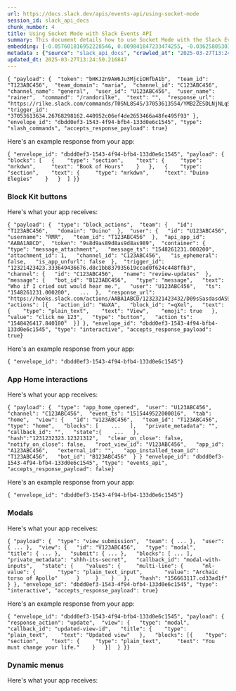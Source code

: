 ```yaml
---
url: https://docs.slack.dev/apis/events-api/using-socket-mode
session_id: slack_api_docs
chunk_number: 4
title: Using Socket Mode with Slack Events API
summary: This document details how to use Socket Mode with the Slack Events API, including a sample JSON payload for handling slash commands and an example response structure using Block Kit for interactive messages.
embedding: [-0.057601816952228546, 0.009841847233474255, -0.03625805303454399, -0.006544762756675482, 0.01104078721255064, -0.04787854477763176, -0.004604720044881105, 0.00376150943338871, 0.039314690977334976, 0.027351640164852142, 0.02154139243066311, -0.03884038329124451, 0.02169949561357498, -0.0048122284933924675, 0.0077272336930036545, 0.02027657814323902, -0.009795734658837318, 0.04189702123403549, -0.029907623305916786, 0.05264795571565628, 0.03812892362475395, -0.013003886677324772, 0.0027997223660349846, 0.03667965531349182, -0.038734983652830124, 0.0082344776019454, -0.03752286732196808, 0.047219786792993546, 0.0028326602187007666, 0.01745709218084812, 0.030250176787376404, -0.012463705614209175, 0.017575668171048164, -0.02859010547399521, 0.005685083102434874, 0.01683785952627659, 0.011772009544074535, 0.046692781150341034, 0.00037178664933890104, 0.004552019294351339, -0.004805641248822212, -0.034571629017591476, -0.0020339160691946745, 0.03256900608539581, -0.023702120408415794, 0.01683785952627659, -0.0733066126704216, -0.015349065884947777, -0.004301690962165594, 0.030856234952807426, -0.03515133634209633, 0.015401766635477543, 0.026495255529880524, 0.006851085461676121, -0.022015700116753578, -0.025731096044182777, -0.07056617736816406, -0.0033926046453416348, -0.005395229905843735, 0.009407066740095615, -0.021857596933841705, -0.007549369242042303, -0.022858910262584686, 0.02777324616909027, -0.0015777258668094873, 0.012219964526593685, -0.050487227737903595, 0.017707420513033867, 0.02769419550895691, 0.030829884111881256, 0.0554937906563282, 0.02682463452219963, -0.028300251811742783, 0.01876143366098404, 0.03430812805891037, -0.043451692909002304, -0.0215282179415226, 0.01525683980435133, -0.03617900237441063, -0.021449167281389236, 0.02675875835120678, 0.02117248810827732, -0.040210600942373276, -0.0584450289607048, -0.01880095899105072, -0.014295052736997604, -0.06350429356098175, 0.017206763848662376, -0.025204088538885117, 0.02401832491159439, -0.03957819193601608, 0.000813978083897382, -0.025243613868951797, 0.0025049280375242233, 0.05918283760547638, 0.03133054077625275, -0.04321453720331192, -0.0014962045243009925, -0.01640307903289795, 0.04366249218583107, 0.0688270553946495, -0.07088238000869751, -0.0688270553946495, -0.03749651834368706, 0.019090812653303146, 0.002957824384793639, 0.026916859671473503, 0.03607359901070595, -0.019024936482310295, -0.06487450748682022, -0.09190994501113892, 0.008129076100885868, -0.015704795718193054, -0.02487470954656601, 0.017483443021774292, -0.007345153950154781, 0.028379304334521294, -0.005912354681640863, -0.004881398286670446, -0.03525673970580101, -0.05106693506240845, 0.027852296829223633, 0.039762645959854126, -0.005121844820678234, -0.022252852097153664, -0.026086825877428055, -0.0235176682472229, -0.01058624405413866, -0.04795759916305542, 0.019420191645622253, 0.025731096044182777, 0.029301565140485764, 0.0028310134075582027, -0.06065845489501953, -0.04376789554953575, 0.03520403802394867, -0.047694094479084015, 0.0319102481007576, -0.026982735842466354, 0.0602368488907814, 0.03106703609228134, -0.05602079629898071, 0.0030549911316484213, 0.02154139243066311, -0.07694295793771744, -0.02303018607199192, -0.05633700266480446, 0.004789172206073999, -0.06814195215702057, -0.0013965674443170428, 0.026930036023259163, 0.019156688824295998, -0.03633710369467735, 0.015691621229052544, 0.0026333858259022236, -0.044373951852321625, 0.01836617849767208, 0.04656102880835533, -0.04355709254741669, 0.00799732469022274, -0.015362241305410862, -0.03156769275665283, -0.040131550282239914, -0.0005916472291573882, -0.08869520574808121, -0.019407017156481743, 0.011212064884603024, 0.02111978828907013, -0.0593409389257431, -0.014637607149779797, -0.023346390575170517, 0.0301184244453907, -0.06619202345609665, 0.02073770761489868, -0.006706158630549908, 0.00643936125561595, -0.03810257464647293, -0.05312226340174675, -4.853195059695281e-05, 0.023675769567489624, 0.013247627764940262, -0.002499987371265888, -0.028379304334521294, -0.03804987296462059, -0.020474204793572426, -0.006505237426608801, -0.01923573948442936, 0.017628369852900505, -0.03620535135269165, -0.01968369446694851, 0.010171227157115936, 0.028537405654788017, 0.014558556489646435, -0.007667945697903633, 0.004440030083060265, -0.06308268755674362, 0.02906441129744053, -0.0036791646853089333, 0.007555956486612558, 0.05035547539591789, 0.04287198558449745, 0.016218626871705055, 0.01776012033224106, -0.010955149307847023, -0.030829884111881256, -0.013675820082426071, -0.04184431955218315, 0.044347602874040604, -0.04200242459774017, 0.029749520123004913, 0.02401832491159439, -0.012266078032553196, 0.0021689613349735737, -0.008965699002146721, -0.025533467531204224, -0.04505906254053116, -0.005319472402334213, 0.0017424154793843627, -0.008392579853534698, 0.004166645463556051, -0.011462393216788769, 0.04743058979511261, 0.06898515671491623, -0.019670519977808, 0.015559868887066841, 0.05030277743935585, 0.007944623939692974, -0.043925996869802475, 0.019459716975688934, 0.019090812653303146, -0.0005941175622865558, 0.029723171144723892, 0.007819459773600101, -0.0339655727148056, 0.007140939123928547, -0.02108026295900345, 0.013010474853217602, -0.03430812805891037, 0.031752146780490875, -0.02540171705186367, 0.014835234731435776, 0.010770696215331554, 0.02629762701690197, 0.02766784466803074, 0.04010520130395889, 0.022674458101391792, -0.01591559872031212, -0.059446342289447784, 0.013715345412492752, 0.025520293042063713, 0.07414982467889786, 0.023201463744044304, 0.008794422261416912, -0.012457117438316345, 0.022700807079672813, -0.0257574450224638, -0.03438717871904373, 0.05262160673737526, -0.010342503897845745, -0.03391287103295326, 0.039156585931777954, 0.026574306190013885, -0.03206834942102432, 0.042529430240392685, -0.013912972994148731, 0.017127713188529015, 0.04031600058078766, 0.025098687037825584, -0.005681789480149746, -0.03093528561294079, -0.03254265710711479, 0.03201564773917198, 0.007252927869558334, 0.015625745058059692, -0.046271175146102905, -0.018484754487872124, -0.006844497751444578, -0.0469035841524601, 0.025928722694516182, -0.01919621415436268, -0.028932660818099976, -0.004762821830809116, 0.0016995961777865887, 0.021264715120196342, -0.014861585572361946, -0.00253292522393167, 0.012509818188846111, 0.015375416725873947, 0.032674405723810196, 0.0018478167476132512, 0.0017325340304523706, 0.012219964526593685, 0.01783917285501957, -0.013438667170703411, 0.009828672744333744, 0.051989197731018066, -0.008596794679760933, 0.0020685007330030203, 0.035098638385534286, -0.0055698007345199585, -0.007667945697903633, -0.01529636513441801, 0.025533467531204224, -0.008609970100224018, 0.036468856036663055, 0.0026482080575078726, 0.05670590698719025, 0.015177789144217968, 0.01923573948442936, -0.05507218465209007, -0.025612518191337585, 0.02027657814323902, -0.004967036657035351, -0.022450478747487068, -0.07915638387203217, -0.004789172206073999, 0.06050035357475281, 0.01175883412361145, 0.017154064029455185, -0.043478041887283325, 0.021014386788010597, 0.033096011728048325, -0.005339235067367554, -0.014637607149779797, -0.002140964148566127, -0.04505906254053116, 0.03388652205467224, 0.012760146521031857, -0.014479504898190498, -0.02772054448723793, 0.01779964752495289, -0.02675875835120678, -0.018036799505352974, 0.027509743347764015, 0.01598147489130497, -0.020526906475424767, 0.004380742087960243, 0.013702170923352242, 0.001935102278366685, 0.05438707768917084, 0.029960323125123978, -0.02919616363942623, -0.05017102509737015, -0.03770732134580612, -0.022200152277946472, 0.002274362603202462, 0.003675870830193162, 0.0216599702835083, -0.026429379358887672, 0.012022336944937706, 0.0037318652030080557, 0.0011017731158062816, -0.008978874422609806, -0.0015587866073474288, -0.005395229905843735, -0.021686319261789322, -0.029512368142604828, -0.03138324245810509, -0.02026340179145336, 0.0024555211421102285, -0.03159404173493385, -0.014176476746797562, 0.03528308868408203, -0.018010448664426804, 0.016139576211571693, 0.027061786502599716, -0.017746945843100548, -0.10671883076429367, 0.011627082712948322, -0.037364766001701355, 0.017984099686145782, -0.011126426048576832, -0.0014533853391185403, -0.01637672819197178, -0.03003937378525734, -0.016798334196209908, -0.013781221583485603, 0.03349126875400543, 0.002834307262673974, 0.003929492551833391, 0.020764058455824852, 0.003125807736068964, -0.014413629658520222, -0.019868146628141403, 0.0008934407960623503, 0.01553351804614067, -0.022885259240865707, 0.00017210058285854757, -0.0074769058264791965, 0.040210600942373276, 0.00894593633711338, -0.02729894034564495, -0.004775996785610914, -0.04476920887827873, 0.004265459254384041, 0.04400504752993584, 0.0375492163002491, 0.004199583549052477, 0.01828712783753872, -0.04429490119218826, 0.01739121600985527, 0.025678394362330437, -0.036389801651239395, -0.0003689045843202621, -0.006258203182369471, -0.014690307900309563, 0.012516406364738941, -0.004337922669947147, 0.015665270388126373, 0.00025568052660673857, 0.037259362637996674, 0.008761484175920486, 0.009532230906188488, -0.040711257606744766, 0.0183266531676054, -0.009024986997246742, 0.012674507685005665, -0.003305319231003523, 0.03478243201971054, 0.02388657256960869, 0.019578292965888977, -0.05372831970453262, -0.01102761272341013, 0.02906441129744053, -0.06803654879331589, 0.03001302294433117, 0.04413679987192154, -0.004120532423257828, 0.04945956543087959, -0.08052660524845123, -0.0211461391299963, 0.005889298394322395, 0.05309591069817543, -0.012911660596728325, 0.04832650348544121, -0.05204189941287041, -0.004640951752662659, 0.016284503042697906, -0.004851754289120436, 0.005454517900943756, 0.02859010547399521, -0.009716683998703957, -0.00936095416545868, 0.0230038370937109, -0.06187057122588158, 0.010046062991023064, -4.132678441237658e-05, -0.06967026740312576, 0.0257574450224638, -0.0051185511983931065, 0.007193639408797026, -0.015190964564681053, -0.021818071603775024, 0.03899848461151123, -0.06508531421422958, -0.03913023695349693, 0.019038112834095955, -5.81559979764279e-05, 0.021304240450263023, 0.002501634182408452, -0.001444327412173152, 0.020421504974365234, 0.02354401908814907, -0.01747026853263378, 0.013320091180503368, 0.008794422261416912, -0.040632206946611404, 0.0003950490499846637, 0.0050790258683264256, -0.007081650663167238, 0.0292225144803524, -0.020302927121520042, 0.02492741122841835, 0.035045936703681946, -0.016244977712631226, -0.02824755199253559, 0.06619202345609665, 0.007905098609626293, 0.04039505496621132, 0.0724107027053833, 0.016310853883624077, 0.03135688975453377, -0.026877334341406822, -0.017707420513033867, 0.03138324245810509, 0.07098778337240219, -0.06192327290773392, 0.002203546231612563, -0.009413654915988445, 0.011212064884603024, -0.002290831645950675, 0.016758808866143227, 0.043030086904764175, -0.014848410151898861, 0.04052680358290672, -0.012483468279242516, -0.012312190607190132, -0.0356256440281868, 0.017483443021774292, -0.01013828907161951, 0.007015774957835674, -0.04595497250556946, -0.007219989784061909, 0.019183039665222168, 0.03623170033097267, -0.020843109115958214, -0.019907673820853233, -0.013287153095006943, 0.03667965531349182, 0.009940661489963531, -0.010296390391886234, -0.011146188713610172, 0.005507218651473522, 0.03720666468143463, -0.02673240751028061, 0.032595355063676834, -0.04737789183855057, -0.008379404433071613, -0.01732534170150757, 0.005223952699452639, -0.034150026738643646, -0.003336610272526741, 0.00015542576147709042, -0.009558581747114658, 0.0032641468569636345, -0.011370166204869747, 0.006877435836941004, -0.06355699151754379, 0.021515043452382088, -0.006462418008595705, 0.015428117476403713, -0.022463655099272728, -0.0022117807529866695, 0.023306865245103836, 0.0188404843211174, 0.017615193501114845, -0.04089570790529251, -0.04105381295084953, 0.031172437593340874, -0.0012368184980005026, 0.004901160951703787, 0.025652045384049416, -0.012266078032553196, 0.027377991005778313, -0.026653356850147247, 0.03507228568196297, 0.006261496804654598, -0.027483392506837845, 0.00033452565548941493, 0.004901160951703787, 0.014031549915671349, -0.013702170923352242, 0.03525673970580101, -0.016679758206009865, 0.021435992792248726, 0.013392554596066475, 0.0007233988726511598, -0.033096011728048325, 0.009097450412809849, -0.010928798466920853, -0.003616582602262497, -0.007443967740982771, 0.07704836130142212, -0.009130388498306274, -0.03059273026883602, 0.025006461888551712, 0.038207974284887314, 0.009887960739433765, -0.04002614691853523, 0.013978849165141582, -0.018076324835419655, 0.042503081262111664, 0.0040875948034226894, 0.025955073535442352, -0.0027338466607034206, -0.005279947072267532, -0.02633715234696865, 0.03135688975453377, -0.00728586595505476, -0.003158745588734746, -0.03425542637705803, -0.0477994941174984, -0.006620519794523716, 0.02023705281317234, -0.06445290148258209, -0.008847123011946678, 0.042028773576021194, -0.015322715975344181, 0.010750933550298214, 0.008201539516448975, 0.020829934626817703, -0.027562443166971207, -0.007009187247604132, 0.054228976368904114, -0.012582281604409218, 0.016732458025217056, -0.03301696106791496, 0.0036067012697458267, -0.03299061208963394, 0.007061887998133898, -0.008840534836053848, -0.025928722694516182, -0.03673235699534416, -0.03942009061574936, -0.009499293752014637, 0.01598147489130497, -0.023847047239542007, 0.0047463527880609035, -0.0257574450224638, -0.0003248501452617347, 0.015006511472165585, 0.006742390338331461, -0.014743008650839329, -0.032595355063676834, 0.0023303572088479996, 0.014229177497327328, -0.03096163645386696, 0.037839069962501526, 0.01886683516204357, -0.000582177541218698, -0.01735169067978859, 0.0036462265998125076, 0.015797020867466927, 0.03723301365971565, -0.0023797641042619944, 0.05030277743935585, 0.01881413348019123, -0.033175062388181686, 0.01266792044043541, -0.004212758503854275, 0.028511054813861847, 0.01872190833091736, 0.046297527849674225, -0.0006282906397245824, -0.02436087839305401, 0.014044725336134434, 0.02160726860165596, 0.0021096731070429087, 0.0004887162358500063, -0.004831991624087095, -4.436324888956733e-05, -0.0064558302983641624, 0.04505906254053116, -0.03338586539030075, -0.02577062137424946, 0.013754871673882008, -0.012351715937256813, -0.017193589359521866, -0.005589563399553299, 0.014769358560442924, -0.016600707545876503, -0.053781021386384964, 0.017219940200448036, -0.0146112572401762, 0.005777309648692608, 0.00275031547062099, -0.023596718907356262, -0.006518412381410599, -0.023372741416096687, 0.009156739339232445, 0.007984149269759655, 0.030619081109762192, 0.00212284829467535, -0.010876097716391087, -0.011436042375862598, 0.0277468953281641, -0.03375476971268654, -0.0007246340392157435, 0.025717919692397118, 0.009604694321751595, -0.013794397003948689, 0.013069762848317623, 0.05449247732758522, 0.0257574450224638, 0.022898435592651367, 0.008102726191282272, -0.005599444732069969, 0.004831991624087095, -0.00965739507228136, 0.026679707691073418, -0.009486118331551552, 0.01882730983197689, -0.03899848461151123, -4.7657038521720096e-05, 0.013728520832955837, -0.014980161562561989, 0.024163251742720604, 0.03963089361786842, 0.033991921693086624, 0.0021162608172744513, 0.0007423381321132183, 0.018155375495553017, 0.0034024862106889486, -0.0062022083438932896, 0.01636355370283127, 0.03433447703719139, 0.029828570783138275, 0.021343765780329704, -0.0074505554512143135, -0.0590774342417717, -0.014242351986467838, 0.01078387163579464, -0.01826077699661255, -0.015151438303291798, -0.0039887810125947, -0.009999949485063553, 0.018089501187205315, 0.007905098609626293, 0.06924866139888763, -0.030223825946450233, 0.008919586427509785, -0.010480843484401703, -0.006564525421708822, 0.030250176787376404, 0.004769409541040659, 0.000862149812746793, -0.052885107696056366, -0.015862897038459778, 0.0036067012697458267, -0.02212109975516796, 0.014005199074745178, -0.009486118331551552, -0.039156585931777954, -0.010645532980561256, -0.0027338466607034206, -0.02259540557861328, -0.00795121118426323, 0.02764149382710457, 0.01876143366098404, 0.021989349275827408, -0.019551943987607956, 0.033991921693086624, -0.01839252933859825, -0.03001302294433117, -0.027878647670149803, 0.012977536767721176, -0.029696820303797722, 0.011607320047914982, -0.02260858193039894, 0.016706107184290886, 0.026047298684716225, -0.04192337393760681, 0.006254909094423056, 0.027457041665911674, -0.004209464881569147, -0.007793109398335218, -0.028827259317040443, -0.006976249627768993, -0.06492720544338226, 0.018023625016212463, -0.014216002076864243, 0.011073725298047066, -0.005276653449982405, 0.006152801681309938, 0.011370166204869747, 0.03425542637705803, 0.003076400840654969, 0.006442655343562365, -0.016139576211571693, 0.03167309612035751, 0.0037812720984220505, 0.029960323125123978, 0.010395204648375511, 0.011231827549636364, -0.009202851913869381, -0.036916811019182205, 0.01653483137488365, -0.025612518191337585, 0.021857596933841705, 0.02306971326470375, -0.010889273136854172, -0.009321428835391998, -0.03712761402130127, -0.0029611182399094105, 0.05723291262984276, -0.04848460480570793, -0.010065825656056404, -0.009216027334332466, 0.035098638385534286, -0.03185754641890526, -0.00942683033645153, -0.018550630658864975, 0.017167238518595695, -0.015125088393688202, 0.004673889372497797, -0.01927526481449604, 0.008063200861215591, -0.02625810168683529, -0.0277468953281641, -0.016205452382564545, -0.024044673889875412, -0.02487470954656601, -0.011673195287585258, -0.02027657814323902, 0.020803583785891533, 0.007872160524129868, 0.022371428087353706, -0.11973588913679123, -0.03633710369467735, 0.01828712783753872, -0.05056627839803696, -0.0027569031808525324, -0.014242351986467838, -0.0021294360049068928, 0.01695643551647663, 0.004156764131039381, -0.011989399790763855, 0.04558606818318367, -0.0029347678646445274, 0.007299040909856558, -0.00205861940048635, 0.009024986997246742, -0.009802321903407574, 0.031725794076919556, 0.02586284652352333, -0.0009082628530450165, -0.024176426231861115, -0.031198788434267044, -0.02023705281317234, -0.012094800360500813, 0.04339899122714996, -0.020974861457943916, -0.0008992049260996282, 0.009795734658837318, 0.013201514258980751, 0.048247452825307846, -0.027562443166971207, 0.026020949706435204, 0.015164613723754883, -0.0320420004427433, 0.00764159532263875, -0.03565199300646782, 0.004532256629317999, 0.0031719207763671875, -0.027114488184452057, 0.040210600942373276, -0.009459767490625381, 0.009841847233474255, -0.01694326102733612, -0.033543966710567474, -0.009624456986784935, 0.013754871673882008, -0.003843854181468487, -0.03994709625840187, -0.0365215539932251, -0.027088137343525887, 0.009038162417709827, 0.02445310540497303, -0.02491423487663269, -0.001228584093041718, 0.002178842667490244, 0.006030931603163481, 0.023227814584970474, -0.0037384529132395983, 0.017483443021774292, 0.015652095898985863, -0.00204873806796968, 0.01148215588182211, 0.003265793900936842, -0.01826077699661255, -0.0320420004427433, 0.026561131700873375, -0.01826077699661255, -0.020922159776091576, -0.007911685854196548, -0.014426805078983307, 0.00044754386181011796, -0.020526906475424767, 0.04326723888516426, 0.004558607004582882, -0.006676514632999897, 0.01776012033224106, 0.009387304075062275, 0.019354315474629402, 0.024044673889875412, 0.0014640900772064924, -0.02258223108947277, 0.053306713700294495, -0.01831347867846489, 0.06308268755674362, 0.03227915242314339, -0.00821471493691206, -0.005309591069817543, 0.006281259469687939, 0.00987478531897068, 0.012358304113149643, -0.002284244168549776, 0.013023649342358112, -0.02395244874060154, -0.014229177497327328, -0.0076350076124072075, -0.03301696106791496, 0.013478192500770092, 0.013412317261099815, -2.7115877401229227e-06, 0.04100111126899719, -0.010289803147315979, 0.035441190004348755, 0.021989349275827408, -0.014295052736997604, 0.01082998514175415, -0.01196963619440794, 0.01641625538468361, -0.03467703238129616, 0.02861645631492138, 0.015717970207333565, 0.010744346305727959, 0.012121151201426983, -0.0004273693775758147, 0.0057806032709777355, 0.040605854243040085, -0.026508430019021034, -0.036389801651239395, 0.009281903505325317, -0.00387020455673337, 0.020302927121520042, 0.003132395213469863, 0.01553351804614067, 0.019130337983369827, -0.0023896454367786646, 0.02816850133240223, -0.009789146482944489, 0.031725794076919556, 0.025625694543123245, -0.03628440201282501, -0.012009162455797195, -0.0082344776019454, -0.007483493071049452, 0.010158051736652851, -0.010342503897845745, 0.01653483137488365, -0.014202826656401157, 0.030566381290555, 0.015744321048259735, 0.017707420513033867, -0.04092206060886383, 0.014966986142098904, 0.007463730406016111, -0.025691570714116096, -0.00036561081651598215, -0.004278634674847126, 0.01009217556566, 0.005882710684090853, 0.0224900059401989, 0.04142271727323532, -0.040684908628463745, -0.037391114979982376, 0.01243076752871275, 0.026139525696635246, -0.015454467386007309, -0.007984149269759655, 0.017984099686145782, 0.01693008653819561, -0.04276658222079277, -0.056178901344537735, -0.02496693655848503, 0.047219786792993546, -0.0019252208294346929, 0.023715294897556305, 0.016244977712631226, -0.03351761773228645, -0.022700807079672813, -0.020935336127877235, -0.03349126875400543, 0.004772703163325787, -0.048616357147693634, 0.04750964045524597, 0.0003682870010379702, 0.03567834571003914, 0.027904998511075974, -0.029406966641545296, 0.004456499125808477, 0.03952549397945404, 0.0337020680308342, -0.0014270349638536572, -0.006963074207305908, 0.005602738354355097, -0.001719358959235251, 0.020487379282712936, -0.006469005718827248, 0.0001619104150449857, 0.026020949706435204, 0.0007575719500891864, 0.026047298684716225, 0.0014698542654514313, -0.02119883894920349, -0.021212013438344002, 0.005797072313725948, 0.06118546053767204, 0.025454416871070862, 0.021923473104834557, -0.022424129769206047, -0.021778546273708344, -0.013353029265999794, -0.012746971100568771, -0.017035488039255142, 0.013432079926133156, 0.033096011728048325, 0.024123726412653923, 0.009696920402348042, -0.021962998434901237, -0.005665320437401533, 0.02911711297929287, -0.040131550282239914, 0.04028965160250664, 0.028985360637307167, 0.050012923777103424, -0.016126401722431183, 0.009453180246055126, -0.015836548060178757, 0.010006536729633808, -0.03093528561294079, -0.00799732469022274, -0.01783917285501957, -0.059393640607595444, -0.008300353772938251, -0.007345153950154781, -0.00797097384929657, -0.007891923189163208, 0.013557244092226028, -0.003768096910789609, -0.007364916615188122, 0.017048662528395653, -0.026442553848028183, -0.015388592146337032, 0.01886683516204357, 0.004548725206404924, -0.01648212969303131, 0.013926148414611816, -0.030302876606583595, 0.007773346733301878, 0.0366533063352108, -0.012081625871360302, -0.0066271075047552586, -0.03649520501494408, 0.026113174855709076, -0.009136976674199104, -0.009920898824930191, 0.03001302294433117, -0.015414942055940628, -0.03488783538341522, -0.01055330689996481, -0.009347778744995594, 0.03530944138765335, 0.012608632445335388, -0.005365585442632437, 0.019143514335155487, -0.02590237185359001, 0.014044725336134434, 0.002560922410339117, -0.02072453312575817, 0.01873508282005787, -0.008280591107904911, 0.00920944008976221, 0.005138313863426447, -0.0008539153495803475, 0.013326678425073624, -0.010204164311289787, 0.053807370364665985, -0.00504608778283, -0.017536142840981483, -0.01152168121188879, 0.023333216086030006, -0.012411004863679409, 0.016113225370645523, 0.014453154988586903, 0.02625810168683529, -0.027536092326045036, 0.038866735994815826, 0.009407066740095615, 0.027351640164852142, 0.03760191798210144, 0.00409747613593936, -0.010263453237712383, -0.0066040512174367905, -0.003969018347561359, 0.026534780859947205, -0.0006933429976925254, -0.0074505554512143135, 0.0036297577898949385, 0.0029940560925751925, 0.010184401646256447, 0.026165876537561417, 0.02260858193039894, -0.04648197814822197, 0.015151438303291798, -0.026640182361006737, 0.04176526889204979, 0.02721988968551159, -0.0032641468569636345, -0.05491408333182335, 0.011363578960299492, -0.012147501111030579, -0.03301696106791496, 0.005813541356474161, 0.02824755199253559, -0.012397829443216324, -0.008965699002146721, 0.01387344766408205, 0.026468904688954353, -0.004272046964615583, -0.006577700842171907, 0.005332647822797298, 0.047720443457365036, -0.024255476891994476, 0.03949914127588272, 0.02067183330655098, -0.015678444877266884, -0.017285814508795738, 0.03393922373652458, 0.0017967630410566926, 0.006577700842171907, 0.019828621298074722, -0.008754896931350231, 0.0020026250276714563, -0.003222974482923746, 0.010638944804668427, 0.005299709737300873, -0.006198914721608162, 0.008860297501087189, 0.011165951378643513, 0.006215383764356375, 0.021831246092915535, -0.012760146521031857, -0.006679808255285025, 0.00410735746845603, -0.0021920178551226854, 0.015032862313091755, -0.025665219873189926, -0.006350429262965918, -0.0009667276754043996, -0.03386017307639122, -0.006963074207305908, -0.005349116399884224, -0.0036890460178256035, -0.0003083811898250133, -0.017127713188529015, -0.0003567587409634143, -0.00938071683049202, -0.016679758206009865, 0.02347814291715622, -0.003305319231003523, -1.1637633178906981e-05, 0.0590774342417717, 0.0033761358354240656, 0.00042572247912175953, 0.0023023600224405527, 0.07646865397691727, -0.01649530604481697, -0.0016864209901541471, 0.006686395965516567, 0.016653407365083694, 0.009960424154996872, 0.003939373884350061, 0.02395244874060154, -0.04039505496621132, -0.028089450672268867, -0.02115931361913681, 0.041976071894168854, 0.021910298615694046, 0.002257893793284893, 0.05019737407565117, -0.009571757167577744, -0.003623170079663396, 0.02861645631492138, 0.03567834571003914, 0.015678444877266884, 0.01636355370283127, 0.03986804559826851, 0.037760019302368164, 0.003412367543205619, -0.01926209032535553, -0.03910388797521591, 0.01932796649634838, -0.030803533270955086, 0.02906441129744053, -0.012779909186065197, -0.004423561505973339, -0.04606037214398384, 0.0035704695619642735, 0.010441317223012447, 0.004308278672397137, -0.014716658741235733, 0.026179051026701927, 0.0009008518536575139, 0.01744391769170761, -0.012101388536393642, 0.010665295645594597, -0.0159551240503788, 0.014690307900309563, -0.027088137343525887, 0.005464399233460426, 0.0033761358354240656, -0.007108001038432121, -0.04274023324251175, 0.025941899046301842, -0.01931479014456272, -0.008833947591483593, 0.031778495758771896, -0.015111912973225117, -0.0023320040199905634, -0.0006352899363264441, 0.0005994699895381927, -0.0023138881660997868, 0.0366533063352108, -0.01128452830016613, 0.003913023974746466, -0.01920938864350319, 0.027615144848823547, 0.015111912973225117, 0.03865593299269676, 0.018102675676345825, 0.00033082012669183314, -0.0367850586771965, -0.03148864209651947, 0.0008456808282062411, 0.050039272755384445, 0.017088187858462334, 0.02110661379992962, 0.037760019302368164, 0.003626463934779167, -0.0029825277160853148, 0.00376150943338871, 0.03628440201282501, -0.03581009432673454, 0.035862796008586884, 0.01978909596800804, -0.005454517900943756, -0.03135688975453377, 0.017140887677669525, 0.02824755199253559, -0.028010398149490356, -0.005625795107334852, 0.0031818021088838577, -0.014624431729316711, -0.026192225515842438, 0.010349091142416, 0.014729833230376244, -0.03167309612035751, 0.014940636232495308, 0.020408328622579575, 0.03051367960870266, 0.019024936482310295, -0.0012590516125783324, 0.0056883771903812885, -0.0010177814401686192, -0.03762826696038246, 0.004683770705014467, 0.02906441129744053, 0.035915497690439224, 0.003886673366650939, -0.02686415985226631, 0.018537456169724464, -0.04645562916994095, -0.015151438303291798, -0.013688995502889156, 0.024584855884313583, 0.0007621009135618806, -0.0290907621383667, 0.021435992792248726, -0.009407066740095615, -0.005912354681640863, -0.014281878247857094, -0.02021070197224617, -0.007509843446314335, -0.01007241290062666, -0.049512267112731934, 0.025204088538885117, 0.010032887570559978, -0.009169913828372955, 0.011877410113811493, 0.002027328358963132, 0.026679707691073418, 0.005092200823128223, 0.00965739507228136, -0.01885366067290306, 0.02023705281317234, -0.018629681318998337, 0.0044828495010733604, 0.034018274396657944, -0.028300251811742783, -0.01934114098548889, -0.003982193302363157, -0.00821471493691206, -0.02956506796181202, 0.03559929504990578, 0.005434755235910416, -0.0066962772980332375, 0.01931479014456272, -0.025955073535442352, 0.003040169132873416, 0.009314840659499168, -0.0022776564583182335, -0.022806208580732346, -0.013820746913552284, 0.01745709218084812, 0.011488743126392365, 0.005151489283889532, 0.003104398027062416, 0.00819495227187872, 8.327115210704505e-05, 0.017984099686145782, 0.008274002932012081, 0.036916811019182205, -0.017285814508795738, -0.018945885822176933, -0.041976071894168854, -0.006577700842171907, -0.011798359453678131, -0.02209475077688694, -0.015731146559119225, -0.000444661796791479, 0.005803660023957491, 0.0074242050759494305, -0.010125113651156425, 0.019828621298074722, 0.0013339853612706065, -0.029275214299559593, -0.0026498548686504364, -0.012200201861560345, 0.007773346733301878, 0.0019071049755439162, -0.006274671759456396, -0.0004640128172468394, -0.014150125905871391, -0.03696950897574425, -0.02635032869875431, -0.03625805303454399, -0.0018889891216531396, 0.00728586595505476, -0.011587556451559067, 0.030777184292674065, 0.02961776964366436, -0.009986774064600468, -0.023741645738482475, 0.0008769718697294593, 0.013293740339577198, -0.0008983815205283463, 0.006129744928330183, -0.008932760916650295, -0.02156774327158928, 0.04231862723827362, 0.014400454238057137, 0.00574766518548131, 0.023254165425896645, 0.032621707767248154, 0.03520403802394867, -0.03789177164435387, -0.02859010547399521, -0.014558556489646435, -0.004301690962165594, 0.001406448776833713, 0.008379404433071613, -0.018234428018331528, 0.0004969506990164518, 0.025955073535442352, 0.006943311542272568, -0.017615193501114845, 0.0011305938242003322, 0.024321353062987328, 0.016613882035017014, 0.03301696106791496, 0.02438722923398018, -0.0024011735804378986, 0.03791812062263489, -0.0216599702835083, -0.010777284391224384, -0.03515133634209633, -0.0021920178551226854, 0.029828570783138275, -0.01881413348019123, 0.014663957990705967, -0.007272690534591675, 0.02212109975516796, -0.01878778450191021, 0.007615244947373867, -0.018656032159924507, 0.029854921624064445, 0.001147886156104505, -0.014519031159579754, 0.020013073459267616, 0.02254270575940609, -0.0430564358830452, -0.01785234734416008, -0.01969687081873417, 0.015876073390245438, -0.01011852640658617, -0.0032147399615496397, 0.02060595713555813, -0.01886683516204357, -0.004558607004582882, -0.038761332631111145, 0.018932711333036423, 0.002980880904942751, 9.862073966360185e-06, -0.030408278107643127, 0.028458354994654655, 0.006360310595482588, 0.050513580441474915, 0.038814034312963486, -0.014848410151898861, -0.0002053472853731364, -0.006396542303264141, 0.022806208580732346, 0.019156688824295998, -0.0008917939267121255, -0.022213326767086983, -0.04010520130395889, 0.01745709218084812, 0.005135020241141319, -0.0013842156622558832, -0.02067183330655098, 0.01294459868222475, 0.0022117807529866695, -0.013267390429973602, -0.022872084751725197, 0.028827259317040443, -0.0152831906452775, 0.0032839097548276186, -0.025085512548685074, 0.02777324616909027, 0.005513806361705065, -0.008952523581683636, -0.007101413328200579, -0.019354315474629402, -0.0179445743560791, -0.00423581525683403, -0.03285885974764824, -0.003422248875722289, -0.004631069954484701, -0.00821471493691206, -0.017022311687469482, -0.0043214536271989346, -0.01548081822693348, 0.010994674637913704, -0.0061758579686284065, -0.02118566446006298, -0.009914310649037361, 0.009650807827711105, -0.02636350318789482, -0.026587480679154396, 0.013155401684343815, 0.04405774921178818, 0.005886004772037268, -0.0011734130093827844, 0.017588844522833824, 0.015322715975344181, -0.015678444877266884, -0.0042456965893507, 0.022226501256227493, -0.01009876374155283, -0.030355578288435936, 0.021330591291189194, -0.010349091142416, -0.006640282925218344, -0.014624431729316711, -0.0005348293343558908, 0.02064548246562481, -0.004051363095641136, -0.0012079979060217738, -0.008082963526248932, -0.005062556825578213, 0.005935411434620619, 0.03913023695349693, -0.014255527406930923, -0.0017473561456426978, 0.01058624405413866, 0.011745658703148365, -0.02437405288219452, 0.026139525696635246, 0.007127763703465462, 0.0004644245491363108, 0.026073649525642395, 0.0030747540295124054, 0.0029611182399094105, -0.004252284299582243, 0.006706158630549908, 3.651476072263904e-05, 0.02065865695476532, 0.03196294978260994, 0.00409747613593936, 0.018405703827738762, -0.006772034335881472, 0.016798334196209908, 0.014031549915671349, 0.017061837017536163, -0.01482205931097269, -0.020065775141119957, -0.024769308045506477, 0.016995960846543312, -0.005675201769918203, 0.029723171144723892, 0.025652045384049416, 0.029986673966050148, -0.012285840697586536, 0.02629762701690197, -0.013794397003948689, -0.022937960922718048, 0.011857647448778152, 0.0008662670152261853, 0.014163301326334476, -0.011666608043015003, -0.004976918455213308, 0.012318778783082962, -0.0010111938463523984, -0.011627082712948322, -0.010210752487182617, -0.02623175084590912, -0.0015316128265112638, -0.03133054077625275, 0.022687632590532303, -0.026587480679154396, 0.02059278078377247, -0.024716608226299286, -0.016337202861905098, 0.007226577494293451, 0.006044106557965279, -0.016521655023097992, -0.028010398149490356, 0.009433417581021786, -0.025691570714116096, 0.01245053019374609, -0.020026249811053276, -0.013688995502889156, -0.03299061208963394, 0.010619182139635086, -0.04094840958714485, 0.027035437524318695, 0.017720595002174377, -0.0047200024127960205, -0.003675870830193162, 0.02484835870563984, -0.03441352769732475, -0.031778495758771896, 0.0014945577131584287, -0.010836572386324406]
metadata : {"source": "slack_api_docs", "crawled_at": "2025-03-27T13:24:48.786600", "url_path": "/apis/events-api/using-socket-mode", "chunk_size": 4585}
updated_dt: 2025-03-27T13:24:50.216847
---
```

```
{ "payload": {  "token": "bHKJ2n9AW6Ju3MjciOHfbA1b",  "team_id": "T123ABC456",  "team_domain": "maria",  "channel_id": "C123ABC456",  "channel_name": "general",  "user_id": "U123ABC456",  "user_name": "rainer",  "command": "/randorilke",  "text": "",  "response_url": "https://rilke.slack.com/commands/T0SNL8S4S/37053613554/YMB2ZESDLNjNLqSFZ1quhNAh",  "trigger_id": "37053613634.26768298162.440952c06ef4de2653466a48fe495f93" }, "envelope_id": "dbdd0ef3-1543-4f94-bfb4-133d0e6c1545", "type": "slash_commands", "accepts_response_payload": true}
```

Here's an example response from your app:
```
{ "envelope_id": "dbdd0ef3-1543-4f94-bfb4-133d0e6c1545", "payload": {  "blocks": [   {    "type": "section",    "text": {     "type": "mrkdwn",     "text": "Book of Hours"    }   },   {    "type": "section",    "text": {     "type": "mrkdwn",     "text": "Duino Elegies"    }   }  ] }}
```

### Block Kit buttons[​](https://docs.slack.dev/apis/events-api/using-socket-mode#button "Direct link to Block Kit buttons")
Here's what your app receives:
```
{ "payload": {  "type": "block_actions",  "team": {   "id": "T123ABC456",   "domain": "Duino"  },  "user": {   "id": "U123ABC456",   "username": "RMR",   "team_id": "T123ABC456"  },  "api_app_id": "AABA1ABCD",  "token": "9s8d9as89d8as9d8as989",  "container": {   "type": "message_attachment",   "message_ts": "1548261231.000200",   "attachment_id": 1,   "channel_id": "C123ABC456",   "is_ephemeral": false,   "is_app_unfurl": false  },  "trigger_id": "12321423423.333649436676.d8c1bb837935619ccad0f624c448ffb3",  "channel": {   "id": "C123ABC456",   "name": "review-updates"  },  "message": {   "bot_id": "B123ABC456",   "type": "message",   "text": "Who if I cried out would hear me.",   "user": "U123ABC456",   "ts": "1548261231.000200",   ...  },  "response_url": "https://hooks.slack.com/actions/AABA1ABCD/1232321423432/D09sSasdasdAS9091209",  "actions": [{   "action_id": "WaXA",   "block_id": "=qXel",   "text": {    "type": "plain_text",    "text": "View",    "emoji": true   },   "value": "click_me_123",   "type": "button",   "action_ts": "1548426417.840180"  }] }, "envelope_id": "dbdd0ef3-1543-4f94-bfb4-133d0e6c1545", "type": "interactive", "accepts_response_payload": true}
```

Here's an example response from your app:
```
{ "envelope_id": "dbdd0ef3-1543-4f94-bfb4-133d0e6c1545"}
```

### App Home interactions[​](https://docs.slack.dev/apis/events-api/using-socket-mode#home "Direct link to App Home interactions")
Here's what your app receives:
```
{ "payload": {  "type": "app_home_opened",  "user": "U123ABC456",  "channel": "C123ABC456",  "event_ts": "1515449522000016",  "tab": "home",  "view": {   "id": "V123ABC456",   "team_id": "T123ABC456",   "type": "home",   "blocks": [    ...   ],   "private_metadata": "",   "callback_id": "",   "state":{    ...   },   "hash":"1231232323.12321312",   "clear_on_close": false,   "notify_on_close": false,   "root_view_id": "V123ABC456",   "app_id": "A123ABC456",   "external_id": "",   "app_installed_team_id": "T123ABC456",   "bot_id": "B123ABC456"  } } "envelope_id": "dbdd0ef3-1543-4f94-bfb4-133d0e6c1545", "type": "events_api", "accepts_response_payload": false}
```

Here's an example response from your app:
```
{ "envelope_id": "dbdd0ef3-1543-4f94-bfb4-133d0e6c1545"}
```

### Modals[​](https://docs.slack.dev/apis/events-api/using-socket-mode#modal "Direct link to Modals")
Here's what your app receives:
```
{ "payload": {  "type": "view_submission",  "team": { ... },  "user": { ... },  "view": {   "id": "V123ABC456",   "type": "modal",   "title": { ... },   "submit": { ... },   "blocks": [ ... ],   "private_metadata": "shhh-its-secret",   "callback_id": "modal-with-inputs",   "state": {    "values": {     "multi-line": {      "ml-value": {       "type": "plain_text_input",       "value": "Archaic torso of Apollo"      }     }    }   },   "hash": "156663117.cd33ad1f"  } }, "envelope_id": "dbdd0ef3-1543-4f94-bfb4-133d0e6c1545", "type": "interactive", "accepts_response_payload": true}
```

Here's an example response from your app:
```
{ "envelope_id": "dbdd0ef3-1543-4f94-bfb4-133d0e6c1545", "payload": {  "response_action": "update",  "view": {   "type": "modal",   "callback_id": "updated-view-id",   "title": {    "type": "plain_text",    "text": "Updated view"   },   "blocks": [{    "type": "section",    "text": {     "type": "plain_text",     "text": "You must change your life."    }   }]  } }}
```

### Dynamic menus[​](https://docs.slack.dev/apis/events-api/using-socket-mode#menu "Direct link to Dynamic menus")
Here's what your app receives: